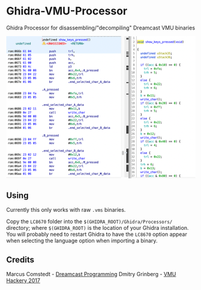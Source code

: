 #  Ghidra-VMU-Processor
Ghidra Processor for disassembling/"decompiling" Dreamcast VMU binaries

![img](images/ghidra_listing.png)

## Using

Currently this only works with raw `.vms` binaries.

Copy the `LC8670` folder into the `$(GHIDRA_ROOT)/Ghidra/Processors/` directory; where `$(GHIDRA_ROOT)` is the location of your Ghidra installation. You will probably need to restart Ghidra to have the `LC8670` option appear when selecting the language option when importing a binary.


## Credits
Marcus Comstedt - [Dreamcast Programming](http://mc.pp.se/dc/)
Dmitry Grinberg - [VMU Hackery 2017](https://dmitry.gr/?r=05.Projects&proj=25.%20VMU%20Hacking)
 
